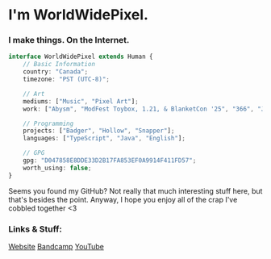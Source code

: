 # I'm WorldWidePixel.

### I make things. On the Internet.

```typescript
interface WorldWidePixel extends Human {
    // Basic Information
    country: "Canada";
    timezone: "PST (UTC-8)";

    // Art
    mediums: ["Music", "Pixel Art"];
    work: ["Abysm", "ModFest Toybox, 1.21, & BlanketCon '25", "366", "Joy", "Wildfloser"];

    // Programming
    projects: ["Badger", "Hollow", "Snapper"];
    languages: ["TypeScript", "Java", "English"];

    // GPG
    gpg: "D047858E8DDE33D2B17FA853EF0A9914F411FD57";
    worth_using: false;
}
```

Seems you found my GitHub?
Not really that much interesting stuff here, but that's besides the point.
Anyway, I hope you enjoy all of the crap I've cobbled together <3

### Links & Stuff:
[Website](https://worldwidepixel.ca)
[Bandcamp](https://lynndova.bandcamp.com)
[YouTube](https://youtube.com/@lynndova)
